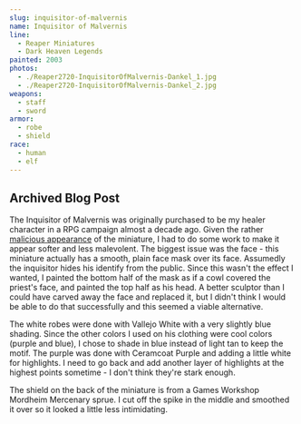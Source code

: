 ```yaml
---
slug: inquisitor-of-malvernis
name: Inquisitor of Malvernis
line:
  - Reaper Miniatures
  - Dark Heaven Legends
painted: 2003
photos:
  - ./Reaper2720-InquisitorOfMalvernis-Dankel_1.jpg
  - ./Reaper2720-InquisitorOfMalvernis-Dankel_2.jpg
weapons:
  - staff
  - sword
armor:
  - robe
  - shield
race:
  - human
  - elf
---
```


## Archived Blog Post

The Inquisitor of Malvernis was originally purchased to be my healer character in a RPG campaign almost a decade ago. Given the rather [malicious appearance](http://www.reapermini.com/Miniatures/malvernis/latest/02720) of the miniature, I had to do some work to make it appear softer and less malevolent. The biggest issue was the face - this miniature actually has a smooth, plain face mask over its face. Assumedly the inquisitor hides his identify from the public. Since this wasn't the effect I wanted, I painted the bottom half of the mask as if a cowl covered the priest's face, and painted the top half as his head. A better sculptor than I could have carved away the face and replaced it, but I didn't think I would be able to do that successfully and this seemed a viable alternative.

The white robes were done with Vallejo White with a very slightly blue shading. Since the other colors I used on his clothing were cool colors (purple and blue), I chose to shade in blue instead of light tan to keep the motif. The purple was done with Ceramcoat Purple and adding a little white for highlights. I need to go back and add another layer of highlights at the highest points sometime - I don't think they're stark enough.

The shield on the back of the miniature is from a Games Workshop Mordheim Mercenary sprue. I cut off the spike in the middle and smoothed it over so it looked a little less intimidating.
